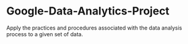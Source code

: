 # Google-Data-Analytics-Project
Apply the practices and procedures associated with the data analysis process to a given set of data.
